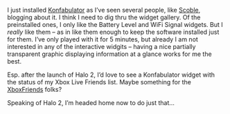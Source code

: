 I just installed [Konfabulator](http://www.konfabulator.com/) as I’ve
seen several people, like
[Scoble](http://radio.weblogs.com/0001011/2004/11/08.html#a8588),
blogging about it. I think I need to dig thru the widget gallery. Of the
preinstalled ones, I only like the Battery Level and WiFi Signal
widgets. But I *really* like them – as in like them enough to keep the
software installed just for them. I’ve only played with it for 5
minutes, but already I am not interested in any of the interactive
widgits – having a nice partially transparent graphic displaying
information at a glance works for me the best.

Esp. after the launch of Halo 2, I’d love to see a Konfabulator widget
with the status of my Xbox Live Friends list. Maybe something for the
[XboxFriends](http://www.xboxfriends.com/) folks?

Speaking of Halo 2, I’m headed home now to do just that…
